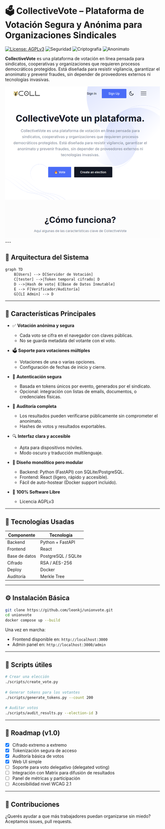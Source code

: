 # 🗳️ CollectiveVote – Plataforma de Votación Segura y Anónima para Organizaciones Sindicales

[![License: AGPLv3](https://img.shields.io/badge/License-AGPLv3-blue.svg)](https://www.gnu.org/licenses/agpl-3.0)
![Seguridad](https://img.shields.io/badge/Security-End--to--End-green)
![Criptografía](https://img.shields.io/badge/Crypto-AES_+_RSA-purple)
![Anonimato](https://img.shields.io/badge/Voting-Anónimo-orange)

**CollectiveVote** es una plataforma de votación en línea pensada para sindicatos, cooperativas y organizaciones que requieren procesos democráticos protegidos. Está diseñada para resistir vigilancia, garantizar el anonimato y prevenir fraudes, sin depender de proveedores externos ni tecnologías invasivas.

<img src="assets/mainpage.png" width="700"/>
---

## 🧩 Arquitectura del Sistema

```mermaid
graph TD
    B[Users] --> D[Servidor de Votación]
    C[tester] -->|Token temporal cifrado| D
    D -->|Hash de voto| E[Base de Datos Inmutable]
    E --> F[Verificador/Auditoría]
    G[CLI Admin] --> D
```

---

## 🔐 Características Principales

* ✅ **Votación anónima y segura**

  * Cada voto se cifra en el navegador con claves públicas.
  * No se guarda metadata del votante con el voto.

* 🗳️ **Soporte para votaciones múltiples**

  * Votaciones de una o varias opciones.
  * Configuración de fechas de inicio y cierre.

* 👥 **Autenticación segura**

  * Basada en tokens únicos por evento, generados por el sindicato.
  * Opcional: integración con listas de emails, documentos, o credenciales físicas.

* 📜 **Auditoría completa**

  * Los resultados pueden verificarse públicamente sin comprometer el anonimato.
  * Hashes de votos y resultados exportables.

* 🔍 **Interfaz clara y accesible**

  * Apta para dispositivos móviles.
  * Modo oscuro y traducción multilenguaje.

* 🧱 **Diseño monolítico pero modular**

  * Backend: Python (FastAPI) con SQLite/PostgreSQL.
  * Frontend: React (ligero, rápido y accesible).
  * Fácil de auto-hostear (Docker support incluido).

* 🐧 **100% Software Libre**

  * Licencia AGPLv3

---

## 🚀 Tecnologías Usadas

| Componente    | Tecnología           |
| ------------- | -------------------- |
| Backend       | Python + FastAPI     |
| Frontend      | React               |
| Base de datos | PostgreSQL / SQLite  |
| Cifrado       | RSA / AES-256        |
| Deploy        | Docker               |
| Auditoría     | Merkle Tree          |

---

## ⚙️ Instalación Básica

```bash
git clone https://github.com/leonkj/unionvote.git
cd unionvote
docker compose up --build
```

Una vez en marcha:

* Frontend disponible en: `http://localhost:3000`
* Admin panel en: `http://localhost:3000/admin`

---

## 🔧 Scripts útiles

```bash
# Crear una elección
./scripts/create_vote.py

# Generar tokens para los votantes
./scripts/generate_tokens.py --count 200

# Auditar votos
./scripts/audit_results.py --election-id 3
```

---

## 🧪 Roadmap (v1.0)

* [x] Cifrado extremo a extremo
* [x] Tokenización segura de acceso
* [x] Auditoría básica de votos
* [x] Web UI simple
* [ ] Soporte para voto delegativo (delegated voting)
* [ ] Integración con Matrix para difusión de resultados
* [ ] Panel de métricas y participación
* [ ] Accesibilidad nivel WCAG 2.1

---

## 🤝 Contribuciones

¿Querés ayudar a que más trabajadores puedan organizarse sin miedo?
Aceptamos issues, pull requests.
